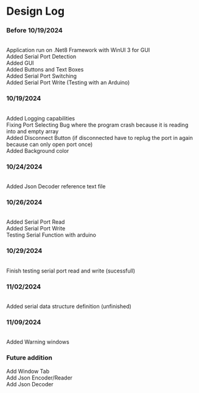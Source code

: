# Design Log
<h3>Before 10/19/2024</h3> <br/>
Application run on .Net8 Framework with WinUI 3 for GUI<br/>
Added Serial Port Detection<br/>
Added GUI<br/>
Added Buttons and Text Boxes<br/>
Added Serial Port Switching<br/>
Added Serial Port Write (Testing with an Arduino)<br/>
<h3>10/19/2024</h3><br/>
Added Logging capabilities<br/>
Fixing Port Selecting Bug where the program crash because it is reading into and empty array<br/>
Added Disconnect Button (if disconnected have to replug the port in again because can only open port once)<br/>
Added Background color

<h3>10/24/2024</h3><br/>
Added Json Decoder reference text file<br/>

<h3>10/26/2024</h3><br/>
Added Serial Port Read<br/>
Added Serial Port Write<br/>
Testing Serial Function with arduino<br/>

<h3>10/29/2024</h3><br/>
Finish testing serial port read and write (sucessfull)<br/>

<h3>11/02/2024</h3><br/>
Added serial data structure definition (unfinished)<br/>

<h3>11/09/2024</h3><br/>
Added Warning windows<br/>

<h3>Future addition</h3> <br\>
Add Window Tab<br/>
Add Json Encoder/Reader<br/>
Add Json Decoder<br/>
